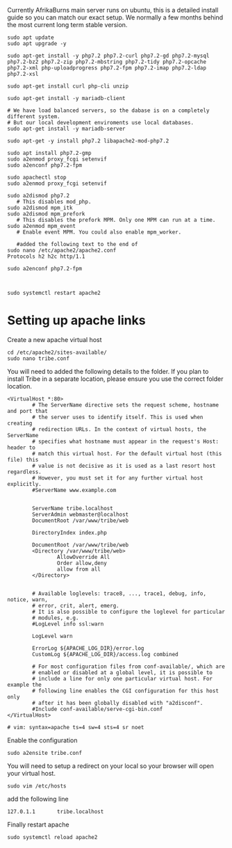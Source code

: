 Currently AfrikaBurns main server runs on ubuntu, this is a detailed install guide so you can match our exact setup. We normally a few months behind the most current long term stable version.

```
sudo apt update
sudo apt upgrade -y

sudo apt-get install -y php7.2 php7.2-curl php7.2-gd php7.2-mysql php7.2-bz2 php7.2-zip php7.2-mbstring php7.2-tidy php7.2-opcache php7.2-xml php-uploadprogress php7.2-fpm php7.2-imap php7.2-ldap php7.2-xsl

sudo apt-get install curl php-cli unzip

sudo apt-get install -y mariadb-client

# We have load balanced servers, so the dabase is on a completely different system. 
# But our local development enviroments use local databases.
sudo apt-get install -y mariadb-server

sudo apt-get -y install php7.2 libapache2-mod-php7.2

sudo apt install php7.2-gmp
sudo a2enmod proxy_fcgi setenvif
sudo a2enconf php7.2-fpm

sudo apachectl stop
sudo a2enmod proxy_fcgi setenvif

sudo a2dismod php7.2 
   # This disables mod_php.
sudo a2dismod mpm_itk
sudo a2dismod mpm_prefork 
   # This disables the prefork MPM. Only one MPM can run at a time.
sudo a2enmod mpm_event
   # Enable event MPM. You could also enable mpm_worker.

   #added the following text to the end of
sudo nano /etc/apache2/apache2.conf
Protocols h2 h2c http/1.1

sudo a2enconf php7.2-fpm 



sudo systemctl restart apache2

```

# Setting up apache links
Create a new apache virtual host
```
cd /etc/apache2/sites-available/
sudo nano tribe.conf
```

You will need to added the following details to the folder. If you plan to install Tribe in a separate location, please ensure you use the correct folder location. 
```
<VirtualHost *:80>
        # The ServerName directive sets the request scheme, hostname and port that
        # the server uses to identify itself. This is used when creating
        # redirection URLs. In the context of virtual hosts, the ServerName
        # specifies what hostname must appear in the request's Host: header to
        # match this virtual host. For the default virtual host (this file) this
        # value is not decisive as it is used as a last resort host regardless.
        # However, you must set it for any further virtual host explicitly.
        #ServerName www.example.com


        ServerName tribe.localhost
        ServerAdmin webmaster@localhost
        DocumentRoot /var/www/tribe/web

        DirectoryIndex index.php

        DocumentRoot /var/www/tribe/web
        <Directory /var/www/tribe/web>
                AllowOverride All
                Order allow,deny
                allow from all
        </Directory>


        # Available loglevels: trace8, ..., trace1, debug, info, notice, warn,
        # error, crit, alert, emerg.
        # It is also possible to configure the loglevel for particular
        # modules, e.g.
        #LogLevel info ssl:warn

        LogLevel warn
        
        ErrorLog ${APACHE_LOG_DIR}/error.log
        CustomLog ${APACHE_LOG_DIR}/access.log combined

        # For most configuration files from conf-available/, which are
        # enabled or disabled at a global level, it is possible to
        # include a line for only one particular virtual host. For example the
        # following line enables the CGI configuration for this host only
        # after it has been globally disabled with "a2disconf".
        #Include conf-available/serve-cgi-bin.conf
</VirtualHost>

# vim: syntax=apache ts=4 sw=4 sts=4 sr noet
```

Enable the configuration 
```
sudo a2ensite tribe.conf
```

You will need to setup a redirect on your local so your browser will open your virtual host.
```
sudo vim /etc/hosts
```

add the following line
```
127.0.1.1       tribe.localhost
```

Finally restart apache
```
sudo systemctl reload apache2
```
